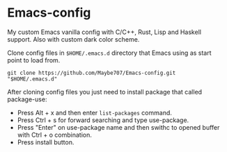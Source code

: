 # Emacs-config
My custom Emacs vanilla config with C/C++, Rust, Lisp and Haskell support. Also with custom dark color scheme.

Clone config files in `$HOME/.emacs.d` directory that Emacs using as start point to load from.

    git clone https://github.com/Maybe707/Emacs-config.git "$HOME/.emacs.d"

After cloning config files you just need to install package that called package-use:
- Press Alt + x and then enter `list-packages` command.
- Press Ctrl + s for forward searching and type use-package.
- Press "Enter" on use-package name and then swithc to opened buffer with Ctrl + o combination.
- Press install button.
